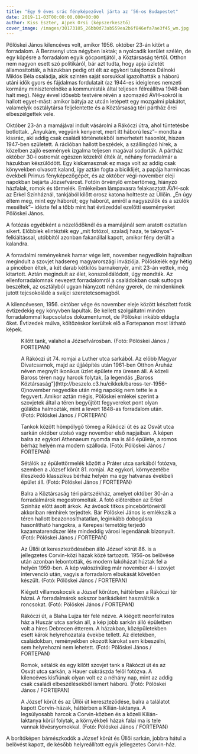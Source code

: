 ```yaml
---
title: "Egy 9 éves srác fényképezővel járta az ’56-os Budapestet"
date: 2019-11-03T00:00:00.000+00:00
author: Kiss Eszter, Ajpek Orsi (képszerkesztő)
cover_image: /images/30173105_26bb0d73ab559ea2b6f846efa7ae3f45_wm.jpg
---
```


Pölöskei János kilencéves volt, amikor 1956. október 23-án kitört a forradalom. A Berzsenyi utca négyben laktak; a nyolcadik kerület szélén, de egy köpésre a forradalom egyik gócpontjától, a Köztársaság tértől. Otthon nem nagyon esett szó politikáról, bár azt tudta, hogy apja üzletét államosították, a házukban pedig ott élt az egykori tulajdonos Dálnoki Miklós Béla családja, akik szintén saját sorsukkal igazolhatták a háború utáni idők gyors és fájdalmas fordulatait (az 1944-es ideiglenes nemzeti kormány miniszterelnöke a kommunisták által teljesen félreállítva 1948-ban halt meg). Négy évvel idősebb testvére révén a szomszéd ÁVH-sokról is hallott egyet-mást: amikor bátyja az utcán letépett egy mozgalmi plakátot, valamelyik osztálytársa feljelentette és a Köztársaság téri pártház őrei elbeszélgettek vele.

Október 23-án a mamájával indult vásárolni a Rákóczi útra, ahol tüntetésbe botlottak. „Anyukám, vegyünk kenyeret, mert itt háború lesz”– mondta a kissrác, aki addig csak családi történetekből ismerhetett hasonlót, hiszen 1947-ben született. A rádióban hallott beszédek, a szállingózó hírek, a közelben zajló események izgalma teljesen magával sodorták. A pártház október 30-i ostromát egészen közelről élték át, néhány forradalmár a házukban készülődött. Egy kiskamasznak ez maga volt az addig csak könyvekben olvasott kaland, így aztán fogta a biciklijét, a papája harmincas évekbeli Primus fényképezőgépét, és az október végi-november eleji napokban bejárta Józsefvárost. Fotóin örvénylő embertömeg, hiányzó házfalak, romok és törmelék. Emlékeiben lámpavasra felakasztott ÁVH-sok az Erkel Színháznál, tankjából kilőtt orosz katona holtteste az Üllőin. „Én úgy éltem meg, mint egy háborút; egy háborút, amiről a nagyszülők és a szülők meséltek”– idézte fel a több mint hat évtizeddel ezelőtti eseményeket Pölöskei János.

A fotózás egyébként a nézelődőknél és a mamájánál sem aratott osztatlan sikert. Előbbiek elintézték egy „mit fotózol, szaladj haza, te taknyos”-felkiáltással, utóbbitól azonban fakanállal kapott, amikor fény derült a kalandra.

A forradalmi reményeknek hamar vége lett, november negyedikén hajnalban megindult a szovjet hadsereg magyarországi inváziója. Pölöskeiék egy hétig a pincében éltek, a két darab kétkilós barnakenyér, amit 23-án vettek, még kitartott. Aztán megindult az élet, konszolidálódott, úgy mondták. Az ellenforradalomnak nevezett forradalomról a családokban csak suttogva beszéltek, az osztályból ugyan hiányzott néhány gyerek, de mindenkinek jutott tejcsokoládé a svájci szeretetcsomagból.

A kilencévesen, 1956. október vége és november eleje között készített fotók évtizedekig egy könyvben lapultak. Be kellett szolgáltatni minden forradalommal kapcsolatos dokumentumot, de Pölöskei inkább eldugta őket. Évtizedek múlva, költözéskor kerültek elő a Fortepanon most látható képek.

<figure>
<img src="/images/30172785_346354fedb9dfbab7b9065cc9d748321_wm.jpg" alt="" />
<figcaption>Kilőtt tank, valahol a Józsefvárosban. (Fotó: Pölöskei János / FORTEPAN)</figcaption>
</figure>

<figure>
<img src="/images/30172795_e483a9fa6584171f67fe06c17b3e6481_wm.jpg" alt="" />
<figcaption>A Rákóczi út 74. romjai a Luther utca sarkából. Az előbb Magyar Divatcsarnok, majd az újjáépítés után 1961-ben Otthon Áruház néven megnyílt ikonikus üzlet épülete ma üresen áll. A közeli Baross téren nagy harcok folytak, [a legendás „Baross Köztársaság”](http://beszelo.c3.hu/cikkek/baross-ter-1956-0)november negyedike után még napokig nem tette le a fegyvert. Amikor aztán mégis, Pölöskei emlékei szerint a szovjetek által a téren begyűjtött fegyvereket pont olyan gúlákba halmozták, mint a levert 1848-as forradalom után. (Fotó: Pölöskei János / FORTEPAN)</figcaption>
</figure>

<figure>
<img src="/images/30172799_b06663d34694e919224ae456ba7fda80_wm.jpg" alt="" />
<figcaption>Tankok között hömpölygő tömeg a Rákóczi út és az Osvát utca sarkán október utolsó vagy november első napjaiban. A képen balra az egykori Athenaeum nyomda ma is álló épülete, a romos bérház helyén ma modern szálloda. (Fotó: Pölöskei János / FORTEPAN)</figcaption>
</figure>

<figure>
<img src="/images/30172793_f1398093adf61fa8aa1752efd8de99fa_wm.jpg" alt="" />
<figcaption>Sétálók az épülettörmelék között a Práter utca sarkából fotózva, szemben a József körút 81. romjai. Az egykori, környezetébe illeszkedő klasszikus bérház helyén ma egy hatvanas évekbeli épület áll. (Fotó: Pölöskei János / FORTEPAN)</figcaption>
</figure>

<figure>
<img src="/images/30172781_88aad8660ab31189ef6c0d8ea6cdac0c_wm.jpg" alt="" />
<figcaption>Balra a Köztársaság téri pártszékház, amelyet október 30-án a forradalmárok megostromoltak. A fotó előterében az Erkel Színház előtt ásott árkok. Az ávósok titkos pincebörtöneiről akkoriban rémhírek terjedtek. Bár Pölöskei János is emlékszik a téren hallott beazonosíthatatlan, leginkább dobogásra hasonlítható hangokra, a Kerepesi temetőig terjedő kazamatarendszer léte mindeddig városi legendának bizonyult. (Fotó: Pölöskei János / FORTEPAN)</figcaption>
</figure>

<figure>
<img src="/images/30172783_9959ff8d2c1b9430d8f06acecf109799_wm.jpg" alt="" />
<figcaption>Az Üllői út kereszteződésében álló József körút 86. is a jellegzetes Corvin-közi házak közé tartozott. 1956-os belövése után azonban lebontották, és modern lakóházat húztak fel a helyén 1959-ben. A kép valószínűleg már november 4-i szovjet intervenció után, vagyis a forradalom elbukását követően készült. (Fotó: Pölöskei János / FORTEPAN)</figcaption>
</figure>

<figure>
<img src="/images/30172787_820c22a2c2cbcdf8a1fe12662a7c37f7_wm.jpg" alt="" />
<figcaption>Kiégett villamoskocsik a József körúton, háttérben a Rákóczi tér házai. A forradalmárok sokszor barikádként használták a roncsokat. (Fotó: Pölöskei János / FORTEPAN)</figcaption>
</figure>

<figure>
<img src="/images/30172789_16931fd5d3017678ab2c9841f6df9673_wm.jpg" alt="" />
<figcaption>Rákóczi út, a Blaha Lujza tér felé nézve. A kiégett neonfeliratos ház a Huszár utca sarkán áll, a kép jobb sarkán álló épületben volt a híres Debrecen étterem. A házakban, középületekben esett károk helyrehozatala évekbe tellett. Az életekben, családokban, reményekben okozott károkat sem kibeszélni, sem helyrehozni nem lehetett. (Fotó: Pölöskei János / FORTEPAN)</figcaption>
</figure>

<figure>
<img src="/images/30172801_30df382ce5f7a1a9f24f1fb4736043ce_wm.jpg" alt="" />
<figcaption>Romok, sétálók és egy kilőtt szovjet tank a Rákóczi út és az Osvát utca sarkán, a Hauer cukrászda felől fotózva. A kilencéves kisfiúnak olyan volt ez a néhány nap, mint az addig csak családi elbeszélésekből ismert háború. (Fotó: Pölöskei János / FORTEPAN)</figcaption>
</figure>

<figure>
<img src="/images/30172803_727e2733135bb0b7e9119ce2c4905cb4_wm.jpg" alt="" />
<figcaption>A József körút és az Üllői út kereszteződése, balra a találatot kapott Corvin-házak, háttérben a Kilián-laktanya. A legsúlyosabb harcok a Corvin-közben és a közeli Kilián-laktanya körül folytak, a környékbeli házak falai ma is tele vannak lövésnyomokkal. (Fotó: Pölöskei János / FORTEPAN)</figcaption>
</figure>

A borítóképen bámészkodók a József körút és Üllői sarkán, jobbra hátul a belövést kapott, de később helyreállított egyik jellegzetes Corvin-ház.
